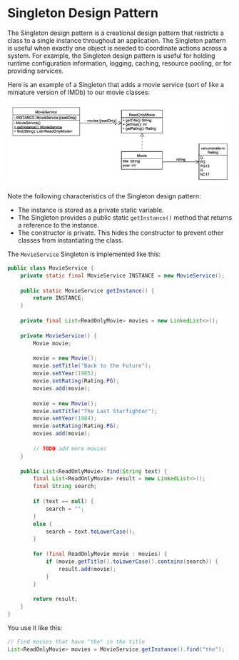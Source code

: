 # Singleton Design Pattern

The Singleton design pattern is a creational design pattern that restricts a class to a single instance throughout an application. The Singleton pattern is useful when exactly one object is needed to coordinate actions across a system. For example, the Singleton design pattern is useful for holding runtime configuration information, logging, caching, resource pooling, or for providing services.

Here is an example of a Singleton that adds a movie service (sort of like a miniature version of IMDb) to our movie classes:

![Singleton design pattern](images/MovieService.png)

Note the following characteristics of the Singleton design pattern:

* The instance is stored as a private static variable.
* The Singleton provides a public static `getInstance()` method that returns a reference to the instance.
* The constructor is private. This hides the constructor to prevent other classes from instantiating the class.

The `MovieService` Singleton is implemented like this:

```java
public class MovieService {
    private static final MovieService INSTANCE = new MovieService();

    public static MovieService getInstance() {
        return INSTANCE;
    }

    private final List<ReadOnlyMovie> movies = new LinkedList<>();

    private MovieService() {
        Movie movie;

        movie = new Movie();
        movie.setTitle("Back to the Future");
        movie.setYear(1985);
        movie.setRating(Rating.PG);
        movies.add(movie);

        movie = new Movie();
        movie.setTitle("The Last Starfighter");
        movie.setYear(1984);
        movie.setRating(Rating.PG);
        movies.add(movie);

        // TODO add more movies
    }

    public List<ReadOnlyMovie> find(String text) {
        final List<ReadOnlyMovie> result = new LinkedList<>();
        final String search;

        if (text == null) {
            search = "";
        }
        else {
            search = text.toLowerCase();
        }

        for (final ReadOnlyMovie movie : movies) {
            if (movie.getTitle().toLowerCase().contains(search)) {
                result.add(movie);
            }
        }

        return result;
    }
}
```

You use it like this:

```java
// Find movies that have "the" in the title
List<ReadOnlyMovie> movies = MovieService.getInstance().find("the");
```
